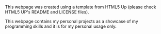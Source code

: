 This webpage was created using a template from HTML5 Up (please check HTML5 UP's README and LICENSE files).

This webpage contains my personal projects as a showcase of my programming skills and it is for my personal usage only.

